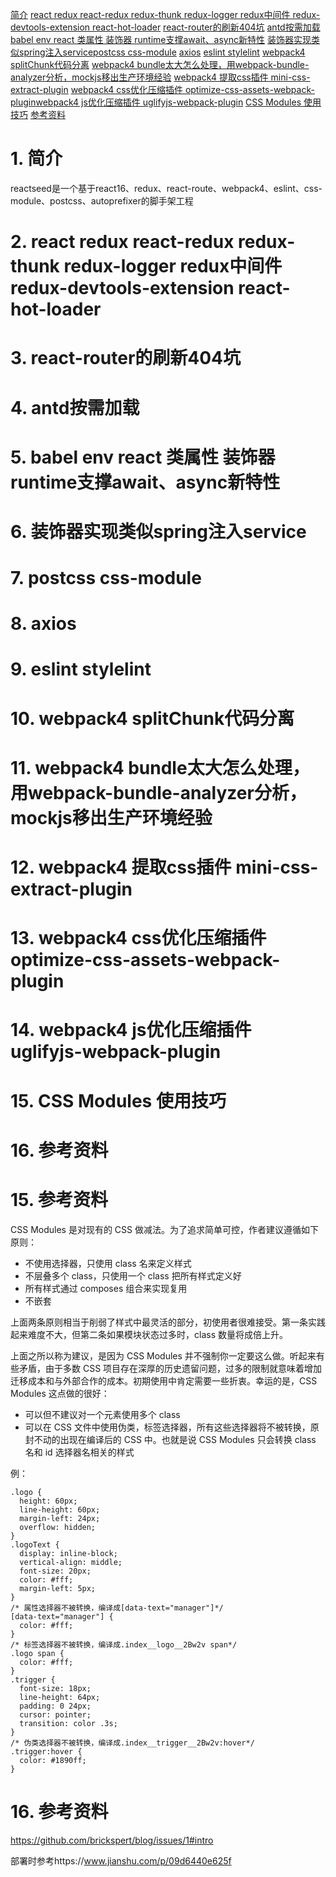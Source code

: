 [简介](#简介)
[react redux react-redux redux-thunk redux-logger redux中间件 redux-devtools-extension react-hot-loader](#react-redux-react-redux-redux-thunk-redux-logger-redux中间件-redux-devtools-extension-react-hot-loader)
[react-router的刷新404坑](#react-router的刷新404坑)
[antd按需加载](#antd按需加载)
[babel env react 类属性 装饰器 runtime支撑await、async新特性](#babel-env-react-类属性-装饰器-runtime支撑awaitasync新特性)
[装饰器实现类似spring注入service](#装饰器实现类似spring注入service)[postcss css-module](#postcss-css-module)
[axios](#axios)
[eslint stylelint](#eslint-stylelint)
[webpack4 splitChunk代码分离](#webpack4-splitchunk代码分离)
[webpack4 bundle太大怎么处理，用webpack-bundle-analyzer分析，mockjs移出生产环境经验](#webpack4-bundle太大怎么处理用webpack-bundle-analyzer分析mockjs移出生产环境经验)
[webpack4 提取css插件 mini-css-extract-plugin](#webpack4-提取css插件-mini-css-extract-plugin)
[webpack4 css优化压缩插件 optimize-css-assets-webpack-plugin](#webpack4-css优化压缩插件-optimize-css-assets-webpack-plugin)[webpack4 js优化压缩插件 uglifyjs-webpack-plugin](#webpack4-js优化压缩插件-uglifyjs-webpack-plugin)
[CSS Modules 使用技巧](#css-modules-使用技巧)
[参考资料](#参考资料)

# 1. 简介
reactseed是一个基于react16、redux、react-route、webpack4、eslint、css-module、postcss、autoprefixer的脚手架工程
# 2. react redux react-redux redux-thunk redux-logger redux中间件 redux-devtools-extension react-hot-loader
# 3. react-router的刷新404坑
# 4. antd按需加载
# 5. babel env react 类属性 装饰器 runtime支撑await、async新特性
# 6. 装饰器实现类似spring注入service
# 7. postcss css-module
# 8. axios
# 9. eslint stylelint
# 10. webpack4 splitChunk代码分离
# 11. webpack4 bundle太大怎么处理，用webpack-bundle-analyzer分析，mockjs移出生产环境经验
# 12. webpack4 提取css插件 mini-css-extract-plugin
# 13. webpack4 css优化压缩插件 optimize-css-assets-webpack-plugin
# 14. webpack4 js优化压缩插件 uglifyjs-webpack-plugin
# 15. CSS Modules 使用技巧
# 16. 参考资料

# 15. 参考资料
CSS Modules 是对现有的 CSS 做减法。为了追求简单可控，作者建议遵循如下原则：
* 不使用选择器，只使用 class 名来定义样式
* 不层叠多个 class，只使用一个 class 把所有样式定义好
* 所有样式通过 composes 组合来实现复用
* 不嵌套

上面两条原则相当于削弱了样式中最灵活的部分，初使用者很难接受。第一条实践起来难度不大，但第二条如果模块状态过多时，class 数量将成倍上升。

上面之所以称为建议，是因为 CSS Modules 并不强制你一定要这么做。听起来有些矛盾，由于多数 CSS 项目存在深厚的历史遗留问题，过多的限制就意味着增加迁移成本和与外部合作的成本。初期使用中肯定需要一些折衷。幸运的是，CSS Modules 这点做的很好：

* 可以但不建议对一个元素使用多个 class
* 可以在 CSS 文件中使用伪类，标签选择器，所有这些选择器将不被转换，原封不动的出现在编译后的 CSS 中。也就是说 CSS Modules 只会转换 class 名和 id 选择器名相关的样式

例：

    .logo {
      height: 60px;
      line-height: 60px;
      margin-left: 24px;
      overflow: hidden;
    }
    .logoText {
      display: inline-block;
      vertical-align: middle;
      font-size: 20px;
      color: #fff;
      margin-left: 5px;
    }
    /* 属性选择器不被转换，编译成[data-text="manager"]*/
    [data-text="manager"] {
      color: #fff;
    }
    /* 标签选择器不被转换，编译成.index__logo__2Bw2v span*/
    .logo span {
      color: #fff;
    }
    .trigger {
      font-size: 18px;
      line-height: 64px;
      padding: 0 24px;
      cursor: pointer;
      transition: color .3s;
    }
    /* 伪类选择器不被转换，编译成.index__trigger__2Bw2v:hover*/
    .trigger:hover {
      color: #1890ff;
    }

# 16. 参考资料
https://github.com/brickspert/blog/issues/1#intro

部署时参考https://www.jianshu.com/p/09d6440e625f
